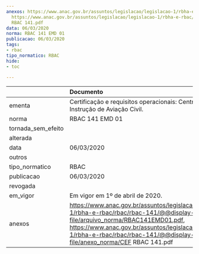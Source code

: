 ```yaml
---
anexos: https://www.anac.gov.br/assuntos/legislacao/legislacao-1/rbha-e-rbac/rbac/rbac-141/@@display-file/arquivo_norma/RBAC141EMD01.pdf,
  https://www.anac.gov.br/assuntos/legislacao/legislacao-1/rbha-e-rbac/rbac/rbac-141/@@display-file/anexo_norma/CEF
  RBAC 141.pdf
data: 06/03/2020
norma: RBAC 141 EMD 01
publicacao: 06/03/2020
tags:
- rbac
tipo_normatico: RBAC
hide: 
- toc 
 
---
```


|                    | Documento                                                                                                                                                                                                                                                        |
|:-------------------|:-----------------------------------------------------------------------------------------------------------------------------------------------------------------------------------------------------------------------------------------------------------------|
| ementa             | Certificação e requisitos operacionais: Centros de Instrução de Aviação Civil.                                                                                                                                                                                   |
| norma              | RBAC 141 EMD 01                                                                                                                                                                                                                                                  |
| tornada_sem_efeito |                                                                                                                                                                                                                                                                  |
| alterada           |                                                                                                                                                                                                                                                                  |
| data               | 06/03/2020                                                                                                                                                                                                                                                       |
| outros             |                                                                                                                                                                                                                                                                  |
| tipo_normatico     | RBAC                                                                                                                                                                                                                                                             |
| publicacao         | 06/03/2020                                                                                                                                                                                                                                                       |
| revogada           |                                                                                                                                                                                                                                                                  |
| em_vigor           | Em vigor em 1º de abril de 2020.                                                                                                                                                                                                                                 |
| anexos             | https://www.anac.gov.br/assuntos/legislacao/legislacao-1/rbha-e-rbac/rbac/rbac-141/@@display-file/arquivo_norma/RBAC141EMD01.pdf, https://www.anac.gov.br/assuntos/legislacao/legislacao-1/rbha-e-rbac/rbac/rbac-141/@@display-file/anexo_norma/CEF RBAC 141.pdf |